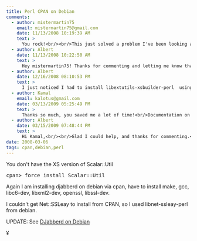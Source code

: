 ```yaml
---
title: Perl CPAN on Debian
comments:
  - author: mistermartin75
    email: mistermartin75@gmail.com
    date: 11/13/2008 10:19:39 AM
    text: >
      You rock!<br/><br/>This just solved a problem I've been looking at for two hours. Thanks a lot!
  - author: Albert
    date: 11/13/2008 10:22:50 AM
    text: >
      Hey mistermartin75! Thanks for commenting and letting me know that this post helped you out. Have fun with Debian it is amazingly great.
  - author: Albert
    date: 12/16/2008 08:10:53 PM
    text: >
      I just noticed I had to install libextutils-xsbuilder-perl  using apt-get install when trying to force install Scalar::Util.
  - author: Kamal
    email: kalotus@gmail.com
    date: 03/13/2009 05:25:49 PM
    text: >
      Thanks so much, you saved me a lot of time!<br/>Documentation on Perl XS appears to be quite bad.<br/>Now I have XS version of Scalar::Util and I could get Net::SSLeay (1.35) installed by cpan.<br/>I needed that for having Net::SMTP::SSL installed, which in turn I needed to use Gmail SMTP server in Dada Mail (http://dadamailproject.com/).<br/><br/>So after:<br/><br/>apt-get install gcc libc6-dev openssl libssl-dev<br/><br/>(Maybe some of these isn't needed but I don't care now).<br/><br/>I could finally:<br/><br/>cpan -f Scalar::Util<br/><br/>How could I know that I needed gcc and something else to have the XS version of Scalar::Util?<br/><br/>Thanks again.
  - author: Albert
    date: 03/15/2009 07:48:44 PM
    text: >
      Hi Kamal,<br/><br/>Glad I could help, and thanks for commenting.<br/><br/>On debian you can do "apt-get build-dep packagename" to install the stuff needed to build that package from source.<br/><br/>- Albert
date: 2008-03-06
tags: cpan,debian,perl
---
```

You don't have the XS version of Scalar::Util

<pre>
cpan> force install Scalar::Util
</pre>

Again I am installing djabberd on debian via cpan, have to install make, gcc, libc6-dev, libxml2-dev, openssl, libssl-dev.

I couldn't get Net::SSLeay to install from CPAN, so I used libnet-ssleay-perl from debian.

UPDATE: See <a href="http://www.docunext.com/">DJabberd on Debian</a>

¥

